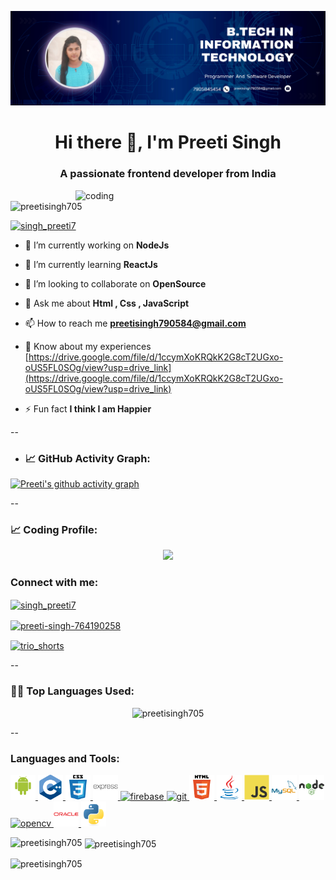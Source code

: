 ![logo](https://github.com/preetisingh705/preetisingh705/blob/main/Navy%20And%20White%20Geometric%20Technology%20%20LinkedIn%20Banner.png)
<h1 align="center">  Hi there 👋, I'm Preeti Singh </h1>
<h3 align="center">A passionate frontend developer from India</h3>
<img align="right" alt="coding" width="400" src="https://user-images.githubusercontent.com/55389276/140866485-8fb1c876-9a8f-4d6a-98dc-08c4981eaf70.gif">

<p align="left"> <img src="https://komarev.com/ghpvc/?username=preetisingh705&label=Profile%20views&color=0e75b6&style=flat" alt="preetisingh705" /> </p>

<p align="left"> <a href="https://twitter.com/singh_preeti7" target="blank"><img src="https://img.shields.io/twitter/follow/singh_preeti7?logo=twitter&style=for-the-badge" alt="singh_preeti7" /></a> </p>

- 🔭 I’m currently working on **NodeJs**

- 🌱 I’m currently learning **ReactJs**

- 👯 I’m looking to collaborate on **OpenSource**

- 💬 Ask me about **Html , Css , JavaScript**

- 📫 How to reach me **preetisingh790584@gmail.com**

- 📄 Know about my experiences [https://drive.google.com/file/d/1ccymXoKRQkK2G8cT2UGxo-oUS5FL0SOg/view?usp=drive_link](https://drive.google.com/file/d/1ccymXoKRQkK2G8cT2UGxo-oUS5FL0SOg/view?usp=drive_link)

- ⚡ Fun fact **I think I am Happier**

--
- ### 📈 GitHub Activity Graph:

[![Preeti's github activity graph](https://github-readme-activity-graph.vercel.app/graph?username=preetisingh705&bg_color=0f2d3d&color=1cadfb&line=1cadfb&point=1cadfb&area=true&hide_border=true)](https://github.com/preetisingh705/github-readme-activity-graph)

--
### 📈 Coding Profile:
<p align="center">
  <a target="_blank" href="https://leetcode.com/Preeti_Singh79/" rel="noopener noreferrer">
    <img src="https://leetcard.jacoblin.cool/Preeti_Singh79?theme=nord&font=Poppins%20Infant&ext=heatmap">
  </a>
</p>
  

<h3 align="left">Connect with me:</h3>
<p align="left">
<a href="https://twitter.com/singh_preeti7" target="blank"><img align="center" src="https://raw.githubusercontent.com/rahuldkjain/github-profile-readme-generator/master/src/images/icons/Social/twitter.svg" alt="singh_preeti7" height="30" width="40" /></a>
  
<a href="https://linkedin.com/in/preeti-singh-764190258" target="blank"><img align="center" src="https://raw.githubusercontent.com/rahuldkjain/github-profile-readme-generator/master/src/images/icons/Social/linked-in-alt.svg" alt="preeti-singh-764190258" height="30" width="40" /></a>

<a href="https://www.youtube.com/c/trio_shorts" target="blank"><img align="center" src="https://raw.githubusercontent.com/rahuldkjain/github-profile-readme-generator/master/src/images/icons/Social/youtube.svg" alt="trio_shorts" height="30" width="40" /></a>

</p>

--
### 👨‍💻 Top Languages Used:

<p align="center">
  <img src = "https://readme-stats-hazel-two.vercel.app/api/top-langs/?username=preetisingh705&layout=compact&bg_color=30,0f2d3d,1cadfb&title_color=fff&text_color=fff" alt="preetisingh705" />
</p>

--

<h3 align="left">Languages and Tools:</h3>
<p align="left"> <a href="https://developer.android.com" target="_blank" rel="noreferrer"> <img src="https://raw.githubusercontent.com/devicons/devicon/master/icons/android/android-original-wordmark.svg" alt="android" width="40" height="40"/> </a> <a href="https://www.w3schools.com/cpp/" target="_blank" rel="noreferrer"> <img src="https://raw.githubusercontent.com/devicons/devicon/master/icons/cplusplus/cplusplus-original.svg" alt="cplusplus" width="40" height="40"/> </a> <a href="https://www.w3schools.com/css/" target="_blank" rel="noreferrer"> <img src="https://raw.githubusercontent.com/devicons/devicon/master/icons/css3/css3-original-wordmark.svg" alt="css3" width="40" height="40"/> </a> <a href="https://expressjs.com" target="_blank" rel="noreferrer"> <img src="https://raw.githubusercontent.com/devicons/devicon/master/icons/express/express-original-wordmark.svg" alt="express" width="40" height="40"/> </a> <a href="https://firebase.google.com/" target="_blank" rel="noreferrer"> <img src="https://www.vectorlogo.zone/logos/firebase/firebase-icon.svg" alt="firebase" width="40" height="40"/> </a> <a href="https://git-scm.com/" target="_blank" rel="noreferrer"> <img src="https://www.vectorlogo.zone/logos/git-scm/git-scm-icon.svg" alt="git" width="40" height="40"/> </a> <a href="https://www.w3.org/html/" target="_blank" rel="noreferrer"> <img src="https://raw.githubusercontent.com/devicons/devicon/master/icons/html5/html5-original-wordmark.svg" alt="html5" width="40" height="40"/> </a> <a href="https://www.java.com" target="_blank" rel="noreferrer"> <img src="https://raw.githubusercontent.com/devicons/devicon/master/icons/java/java-original.svg" alt="java" width="40" height="40"/> </a> <a href="https://developer.mozilla.org/en-US/docs/Web/JavaScript" target="_blank" rel="noreferrer"> <img src="https://raw.githubusercontent.com/devicons/devicon/master/icons/javascript/javascript-original.svg" alt="javascript" width="40" height="40"/> </a> <a href="https://www.mysql.com/" target="_blank" rel="noreferrer"> <img src="https://raw.githubusercontent.com/devicons/devicon/master/icons/mysql/mysql-original-wordmark.svg" alt="mysql" width="40" height="40"/> </a> <a href="https://nodejs.org" target="_blank" rel="noreferrer"> <img src="https://raw.githubusercontent.com/devicons/devicon/master/icons/nodejs/nodejs-original-wordmark.svg" alt="nodejs" width="40" height="40"/> </a> <a href="https://opencv.org/" target="_blank" rel="noreferrer"> <img src="https://www.vectorlogo.zone/logos/opencv/opencv-icon.svg" alt="opencv" width="40" height="40"/> </a> <a href="https://www.oracle.com/" target="_blank" rel="noreferrer"> <img src="https://raw.githubusercontent.com/devicons/devicon/master/icons/oracle/oracle-original.svg" alt="oracle" width="40" height="40"/> </a> <a href="https://www.python.org" target="_blank" rel="noreferrer"> <img src="https://raw.githubusercontent.com/devicons/devicon/master/icons/python/python-original.svg" alt="python" width="40" height="40"/> </a> </p>

<p><img align="left" src="https://github-readme-stats.vercel.app/api/top-langs?username=preetisingh705&show_icons=true&locale=en&layout=compact" alt="preetisingh705" /></p>

<p>&nbsp;<img align="center" src="https://github-readme-stats.vercel.app/api?username=preetisingh705&show_icons=true&locale=en" alt="preetisingh705" /></p>

<p><img align="center" src="https://github-readme-streak-stats.herokuapp.com/?user=preetisingh705&" alt="preetisingh705" /></p>
